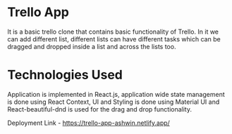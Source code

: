 # Trello App

It is a basic trello clone that contains basic functionality of Trello.
In it we can add different list, different lists can have different tasks which can be dragged and dropped inside a list and across the lists too.

# Technologies Used

Application is implemented in React.js, application wide state management is done using React Context, UI and Styling is done using Material UI and React-beautiful-dnd is used for the drag and drop functionality.

Deployment Link - https://trello-app-ashwin.netlify.app/
